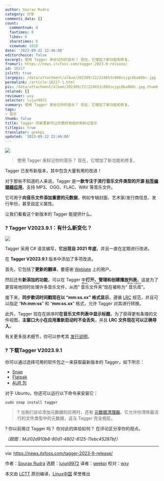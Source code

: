 ```yaml
---
author: Sourav Rudra
category: 分享
comments_data: []
count:
  commentnum: 0
  favtimes: 0
  likes: 0
  sharetimes: 0
  viewnum: 1028
date: '2023-09-22 22:46:00'
editorchoice: false
excerpt: 使用 Tagger 来标记你的音乐？ 现在，它增加了新功能和修复。
fromurl: https://news.itsfoss.com/tagger-2023-9-release/
id: 16217
islctt: true
largepic: /data/attachment/album/202309/22/224653c080ssjgi8ba808c.jpg
permalink: /article-16217-1.html
pic: /data/attachment/album/202309/22/224653c080ssjgi8ba808c.jpg.thumb.jpg
related: []
reviewer: wxy
selector: lujun9972
summary: 使用 Tagger 来标记你的音乐？ 现在，它增加了新功能和修复。
tags:
- 音乐
thumb: false
title: Tagger 的新更新可让你更好地组织和标记音乐
titlepic: true
translator: geekpi
updated: '2023-09-22 22:46:00'
---
```


![](/data/attachment/album/202309/22/224653c080ssjgi8ba808c.jpg)



> 
> 使用 Tagger 来标记你的音乐？ 现在，它增加了新功能和修复。
> 
> 
> 


Tagger 已发布新版本，其中包含大量有用的改进！


对于那些不知道的人来说，Tagger 是**一款专注于流行音乐文件类型的开源 [标签编辑器应用](https://en.wikipedia.org/wiki/Tag_editor)**，支持 MP3、OGG、FLAC、WAV 等音乐文件。


它可用于**向音乐文件添加重要的元数据**，例如专辑封面、艺术家/发行商信息、发行年份，甚至自定义属性。


让我们看看这个新版本的 Tagger 能提供什么。


### ? Tagger V2023.9.1：有什么新变化？


![](/data/attachment/album/202309/22/224657o2wkosx9daaojgxh.png)


Tagger 采用 C# 语言编写，**它出现自 2021 年底**，并且一直在定期进行改进。


在 **Tagger V2023.9.1** 版本中添加了多项改进。


首先，它包括了**更新的翻译**，要感谢 [Weblate](https://weblate.org/en/) 上的用户。


然后还有**新添加的功能**，可以在 Tagger 中**打开、管理和创建播放列表**。这是为了更容易地同时处理许多音乐文件，从而“<ruby> 音乐文件夹 <rt>  Music Folder </rt></ruby>”现在被称为“<ruby> 音乐库 <rt>  Music Library </rt></ruby>”。


接下来，**同步歌词时间戳现在以 “mm:ss.xx” 格式显示**，遵循 [LRC](https://en.wikipedia.org/wiki/LRC_(file_format)) 规范，并且可以指定 “**hh:mm:ss**” 和 “**mm:ss.xx**” 格式，允许 Tagger 对其进行转换。


此外，Tagger 现在在排序时**在音乐文件列表中显示标题**，为了获得更有条理的文件视图，**主窗口大小在应用重新启动时不会丢失**，并且 **LRC 文件现在可以正确导入**。


有关更多技术细节，你可以参考其 [发行说明](https://github.com/NickvisionApps/Tagger/releases/tag/2023.9.1)。


### ? 下载Tagger V2023.9.1


你可以通过选择可用的软件包之一来获取最新版本的 Tagger，如下所示：


* [Snap](https://snapcraft.io/tagger)
* [Flatpak](https://flathub.org/apps/org.nickvision.tagger)
* [AUR 包](https://aur.archlinux.org/packages/tagger)


对于 Ubuntu，你还可以运行以下命令来安装它：



```
sudo snap install tagger

```


> 
> ? 当我们谈论添加元数据的应用时，还有 [元数据清理器](https://itsfoss.com/metadata-cleaner/)。它允许你清除最流行的文件类型中的元数据，这与 Tagger 完全相反。
> 
> 
> 


? 你以前用过 Tagger 吗？ 你对此的体验如何？ 在评论区分享你的观点。


*（题图：MJ/02d910b8-80d1-4802-8125-11ebc45287bf）*




---


via: <https://news.itsfoss.com/tagger-2023-9-release/>


作者：[Sourav Rudra](https://news.itsfoss.com/author/sourav/) 选题：[lujun9972](https://github.com/lujun9972) 译者：[geekpi](https://github.com/geekpi) 校对：[wxy](https://github.com/wxy)


本文由 [LCTT](https://github.com/LCTT/TranslateProject) 原创编译，[Linux中国](https://linux.cn/) 荣誉推出